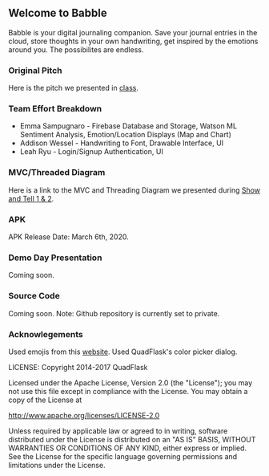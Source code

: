 ## Welcome to Babble

Babble is your digital journaling companion. Save your journal entries in the cloud, store thoughts in your own handwriting, get inspired by the emotions around you. The possibilites are endless.

### Original Pitch
Here is the pitch we presented in [class](https://docs.google.com/presentation/d/1AgNdRpJ33MOCTNdOaCXMMCWwGBiSXf-ggASJ9gaZj_Q/edit?usp=sharing).

### Team Effort Breakdown
* Emma Sampugnaro - Firebase Database and Storage, Watson ML Sentiment Analysis, Emotion/Location Displays (Map and Chart)
* Addison Wessel - Handwriting to Font, Drawable Interface, UI
* Leah Ryu - Login/Signup Authentication, UI

### MVC/Threaded Diagram
Here is a link to the MVC and Threading Diagram we presented during [Show and Tell 1 & 2](https://docs.google.com/presentation/d/1ejdROAu_Ms1Mu4eX_bIxM7x1S3fD2zbaiAfkCbGuQMg/edit?usp=sharing).

### APK
APK Release Date: March 6th, 2020. 

### Demo Day Presentation
Coming soon.

### Source Code
Coming soon. Note: Github repository is currently set to private.

### Acknowlegements
Used emojis from this [website](https://icons8.com/icon/pack/emoji/emoji).
Used QuadFlask's color picker dialog. 

LICENSE:
Copyright 2014-2017 QuadFlask

Licensed under the Apache License, Version 2.0 (the "License");
you may not use this file except in compliance with the License.
You may obtain a copy of the License at

   http://www.apache.org/licenses/LICENSE-2.0

Unless required by applicable law or agreed to in writing, software
distributed under the License is distributed on an "AS IS" BASIS,
WITHOUT WARRANTIES OR CONDITIONS OF ANY KIND, either express or implied.
See the License for the specific language governing permissions and
limitations under the License.

